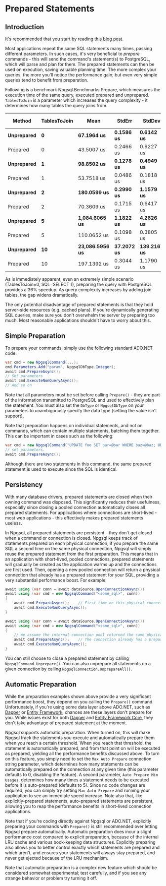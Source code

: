 # Prepared Statements

## Introduction

It's recommended that you start by reading [this blog post](http://www.roji.org/prepared-statements-in-npgsql-3-2).

Most applications repeat the same SQL statements many times, passing different parameters. In such cases, it's very beneficial to *prepare* commands - this will send the command's statement(s) to PostgreSQL, which will parse and plan for them. The prepared statements can then be used on execution, saving valuable planning time. The more complex your queries, the more you'll notice the performance gain; but even very simple queries tend to benefit from preparation.

Following is a benchmark Npgsql.Benchmarks.Prepare, which measures the execution time of the same query, executed prepared and unprepared. `TablesToJoin` is a parameter which increases the query complexity - it determines how many tables the query joins from.

|        Method | TablesToJoin |           Mean |     StdErr |      StdDev |     Op/s | Scaled | Scaled-StdDev | Allocated |
| ------------- |------------- |--------------- |----------- |------------ |--------- |------- |-------------- |---------- |
|    **Unprepared** |            **0** |     **67.1964 us** |  **0.1586 us** |   **0.6142 us** | **14881.75** |   **1.00** |          **0.00** |    **1.9 kB** |
|      Prepared |            0 |     43.5007 us |  0.2466 us |   0.9227 us | 22988.13 |   0.65 |          0.01 |     305 B |
|    **Unprepared** |            **1** |     **98.8502 us** |  **0.1278 us** |   **0.4949 us** | **10116.32** |   **1.00** |          **0.00** |   **1.93 kB** |
|      Prepared |            1 |     53.7518 us |  0.0486 us |   0.1818 us | 18604.04 |   0.54 |          0.00 |     306 B |
|    **Unprepared** |            **2** |    **180.0599 us** |  **0.2990 us** |   **1.1579 us** |  **5553.71** |   **1.00** |          **0.00** |   **2.06 kB** |
|      Prepared |            2 |     70.3609 us |  0.1715 us |   0.6417 us | 14212.44 |   0.39 |          0.00 |     306 B |
|    **Unprepared** |            **5** |  **1,084.6065 us** |  **1.1822 us** |   **4.2626 us** |   **921.99** |   **1.00** |          **0.00** |   **2.37 kB** |
|      Prepared |            5 |    110.0652 us |  0.1098 us |   0.3805 us |  9085.52 |   0.10 |          0.00 |     308 B |
|    **Unprepared** |           **10** | **23,086.5956 us** | **37.2072 us** | **139.2167 us** |    **43.32** |   **1.00** |          **0.00** |   **3.11 kB** |
|      Prepared |           10 |    197.1392 us |  0.3044 us |   1.1790 us |  5072.56 |   0.01 |          0.00 |     308 B |

As is immediately apparent, even an extremely simple scenario (TablesToJoin=0, SQL=SELECT 1), preparing the query with PostgreSQL provides a 36% speedup. As query complexity increases by adding join tables, the gap widens dramatically.

The only potential disadvantage of prepared statements is that they hold server-side resources (e.g. cached plans). If you're dynamically generating SQL queries, make sure you don't overwhelm the server by preparing too much. Most reasonable applications shouldn't have to worry about this.

## Simple Preparation

To prepare your commands, simply use the following standard ADO.NET code:

```c#
var cmd = new NpgsqlCommand(...);
cmd.Parameters.Add("param", NpgsqlDbType.Integer);
await cmd.PrepareAsync();
// Set parameters
await cmd.ExecuteNonQueryAsync();
// And so on
```

Note that all parameters must be set before calling `Prepare()` - they are part of the information transmitted to PostgreSQL and used to effectively plan the statement. You must also set the `DbType` or `NpgsqlDbType` on your parameters to unambiguously specify the data type (setting the value isn't support).

Note that preparation happens on individual statements, and not on commands, which can contain multiple statements, batching them together. This can be important in cases such as the following:

```c#
var cmd = new NpgsqlCommand("UPDATE foo SET bar=@bar WHERE baz=@baz; UPDATE foo SET bar=@bar WHERE baz=@baz");
// set parameters.
await cmd.PrepareAsync();
```

Although there are two statements in this command, the same prepared statement is used to execute since the SQL is identical.

## Persistency

With many database drivers, prepared statements are closed when their owning command was disposed. This significantly reduces their usefulness, especially since closing a pooled connection automatically closes all prepared statements. For applications where connections are short-lived - most web applications - this effectively makes prepared statements useless.

In Npgsql, all prepared statements are persistent - they don't get closed when a command or connection is closed. Npgsql keeps track of statements prepared on each physical connection; if you prepare the same SQL a second time on the same physical connection, Npgsql will simply reuse the prepared statement from the first preparation. This means that in an application with short-lived, pooled connections, prepared statements will gradually be created as the application warms up and the connections are first used. Then, opening a new pooled connection will return a physical connection that already has a prepared statement for your SQL, providing a very substantial performance boost. For example:

```c#
await using (var conn = await dataSource.OpenConnectionAsync())
await using (var cmd = new NpgsqlCommand("<some_sql>", conn))
{
    await cmd.PrepareAsync();    // First time on this physical connection, Npgsql prepares with PostgreSQL
    await cmd.ExecuteNonQueryAsync();
}

await using (var conn = await dataSource.OpenConnectionAsync())
await using (var cmd = new NpgsqlCommand("<some_sql>", conn))
{
    // We assume the internal connection pool returned the same physical connection used above
    await cmd.PrepareAsync();    // The connection already has a prepared statement for <some_sql>, this doesn't need to do anything
    await cmd.ExecuteNonQueryAsync();
}
```

You can still choose to close a prepared statement by calling `NpgsqlCommand.Unprepare()`. You can also unprepare all statements on a given connection by calling `NpgsqlConnection.UnprepareAll()`.

## Automatic Preparation

While the preparation examples shown above provide a very significant performance boost, they depend on you calling the `Prepare()` command. Unfortunately, if you're using some data layer above ADO.NET, such as [Dapper](https://github.com/StackExchange/dapper-dot-net) or [Entity Framework](https://docs.microsoft.com/en-us/ef/), chances are these layers don't prepare for you. While issues exist for both [Dapper](https://github.com/StackExchange/dapper-dot-net/issues/474) and [Entity Framework Core](https://github.com/aspnet/EntityFramework/issues/5459), they don't take advantage of prepared statement at the moment.

Npgsql supports automatic preparation. When turned on, this will make Npgsql track the statements you execute and automatically prepare them when you reach a certain threshold. When you reach that threshold, the statement is automatically prepared, and from that point on will be executed as prepared, yielding all the performance benefits discussed above. To turn on this feature, you simply need to set the `Max Auto Prepare` connection string parameter, which determines how many statements can be automatically prepared on the connection at any given time (this parameter defaults to 0, disabling the feature). A second parameter, `Auto Prepare Min Usages`, determines how many times a statement needs to be executed before it is auto-prepared (defaults to 5). Since no code changes are required, you can simply try setting `Max Auto Prepare` and running your application to see an immediate speed increase. Note also that, like explicitly-prepared statements, auto-prepared statements are persistent, allowing you to reap the performance benefits in short-lived connection applications.

Note that if you're coding directly against Npgsql or ADO.NET, explicitly preparing your commands with `Prepare()` is still recommended over letting Npgsql prepare automatically. Automatic preparation does incur a slight performance cost compared to explicit preparation, because of the internal LRU cache and various book-keeping data structures. Explicitly preparing also allows you to better control exactly which statements are prepared and which aren't, and ensures your statements will always stay prepared, and never get ejected because of the LRU mechanism.

Note that automatic preparation is a complex new feature which should be considered somewhat experimental; test carefully, and if you see any strange behavior or problem try turning it off.
